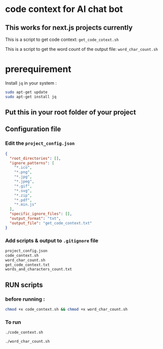 # code context for AI chat bot
## This works for next.js projects currently

This is a script to get code context:
`get_code_cotext.sh`

This is a script to get the word count of the output file:
`word_char_count.sh`

# prerequirement
Install `jq` in your system :

```bash
sudo apt-get update
sudo apt-get install jq
```

## Put this in your root folder of your project
## Configuration file
### Edit the `project_config.json`

```json
{
  "root_directories": [],
  "ignore_patterns": [
    "*.ico",
    "*.png",
    "*.jpg",
    "*.jpeg",
    "*.gif",
    "*.svg",
    "*.zip",
    "*.pdf",
    "*.min.js"
  ],
  "specific_ignore_files": [],
  "output_format": "txt",
  "output_file": "get_code_context.txt"
}
```

### Add scripts & output to `.gitignore` file

```bash
project_config.json
code_context.sh
word_char_count.sh
get_code_context.txt
words_and_characters_count.txt
```

## RUN scripts

### before running :

```bash
chmod +x code_context.sh && chmod +x word_char_count.sh
```

### To run

```bash
./code_context.sh
```

```bash
./word_char_count.sh
```
